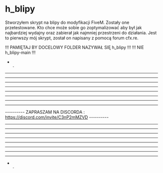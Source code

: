 # h_blipy
Stworzyłem skrypt na blipy do modyfikacji FiveM. Zostały one przetestowane. Kto chce może sobie go zoptymalizować aby był jak najbardziej wydajny oraz zabierał jak najmniej przestrzeni do działania.
Jest to pierwszy mój skrypt, został on napisany z pomocą forum cfx.re.



!!! PAMIĘTAJ BY DOCELOWY FOLDER NAZYWAŁ SIĘ h_blipy !!!
!!! NIE h_blipy-main !!!


-                                                                                            -
--                                                                                          --
---                                                                                        ---
----                                                                                      ----
-----                                                                                    -----
------                                                                                  ------
-------                                                                                -------
--------                                                                              --------
---------                                                                            ---------
----------      ZAPRASZAM NA DISCORDA : https://discord.com/invite/C3nP2mMZVD       ----------
---------                                                                            ---------
--------                                                                              --------
-------                                                                                -------
------                                                                                  ------
-----                                                                                    -----
----                                                                                      ----
---                                                                                        ---
--                                                                                          --
-                                                                                            -
